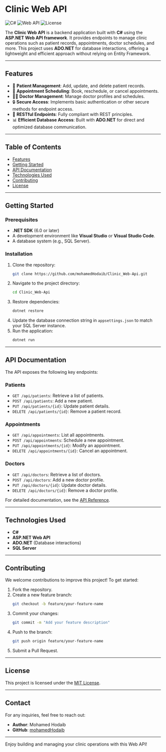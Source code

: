 # Clinic Web API

![C#](https://img.shields.io/badge/Language-C%23-blue)
![Web API](https://img.shields.io/badge/Framework-Web%20API-green)
![License](https://img.shields.io/badge/License-MIT-brightgreen)

The **Clinic Web API** is a backend application built with **C#** using the **ASP.NET Web API framework**. It provides endpoints to manage clinic operations such as patient records, appointments, doctor schedules, and more. This project uses **ADO.NET** for database interactions, offering a lightweight and efficient approach without relying on Entity Framework.

---

## Features

- 🏥 **Patient Management**: Add, update, and delete patient records.
- 📅 **Appointment Scheduling**: Book, reschedule, or cancel appointments.
- 👩‍⚕️ **Doctor Management**: Manage doctor profiles and schedules.
- 🔒 **Secure Access**: Implements basic authentication or other secure methods for endpoint access.
- 📡 **RESTful Endpoints**: Fully compliant with REST principles.
- 📊 **Efficient Database Access**: Built with **ADO.NET** for direct and optimized database communication.

---

## Table of Contents

- [Features](#features)
- [Getting Started](#getting-started)
- [API Documentation](#api-documentation)
- [Technologies Used](#technologies-used)
- [Contributing](#contributing)
- [License](#license)

---

## Getting Started

### Prerequisites

- **.NET SDK** (6.0 or later)
- A development environment like **Visual Studio** or **Visual Studio Code**.
- A database system (e.g., SQL Server).

### Installation

1. Clone the repository:
   ```bash
   git clone https://github.com/mohamedHodaib/Clinic_Web-Api.git
   ```
2. Navigate to the project directory:
   ```bash
   cd Clinic_Web-Api
   ```
3. Restore dependencies:
   ```bash
   dotnet restore
   ```
4. Update the database connection string in `appsettings.json` to match your SQL Server instance.
5. Run the application:
   ```bash
   dotnet run
   ```

---

## API Documentation

The API exposes the following key endpoints:

### Patients
- `GET /api/patients`: Retrieve a list of patients.
- `POST /api/patients`: Add a new patient.
- `PUT /api/patients/{id}`: Update patient details.
- `DELETE /api/patients/{id}`: Remove a patient record.

### Appointments
- `GET /api/appointments`: List all appointments.
- `POST /api/appointments`: Schedule a new appointment.
- `PUT /api/appointments/{id}`: Modify an appointment.
- `DELETE /api/appointments/{id}`: Cancel an appointment.

### Doctors
- `GET /api/doctors`: Retrieve a list of doctors.
- `POST /api/doctors`: Add a new doctor profile.
- `PUT /api/doctors/{id}`: Update doctor details.
- `DELETE /api/doctors/{id}`: Remove a doctor profile.

For detailed documentation, see the [API Reference](docs/API_REFERENCE.md).

---

## Technologies Used

- **C#**
- **ASP.NET Web API**
- **ADO.NET** (Database interactions)
- **SQL Server**

---

## Contributing

We welcome contributions to improve this project! To get started:

1. Fork the repository.
2. Create a new feature branch:
   ```bash
   git checkout -b feature/your-feature-name
   ```
3. Commit your changes:
   ```bash
   git commit -m "Add your feature description"
   ```
4. Push to the branch:
   ```bash
   git push origin feature/your-feature-name
   ```
5. Submit a Pull Request.

---

## License

This project is licensed under the [MIT License](LICENSE).

---

## Contact

For any inquiries, feel free to reach out:

- **Author**: Mohamed Hodaib
- **GitHub**: [mohamedHodaib](https://github.com/mohamedHodaib)

---

Enjoy building and managing your clinic operations with this Web API!
